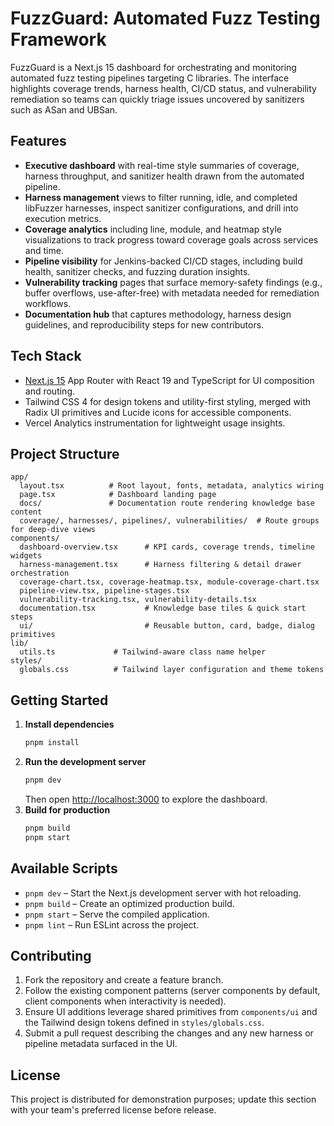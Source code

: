 # FuzzGuard: Automated Fuzz Testing Framework

FuzzGuard is a Next.js 15 dashboard for orchestrating and monitoring automated fuzz testing pipelines targeting C libraries. The interface highlights coverage trends, harness health, CI/CD status, and vulnerability remediation so teams can quickly triage issues uncovered by sanitizers such as ASan and UBSan.

## Features
- **Executive dashboard** with real-time style summaries of coverage, harness throughput, and sanitizer health drawn from the automated pipeline. 
- **Harness management** views to filter running, idle, and completed libFuzzer harnesses, inspect sanitizer configurations, and drill into execution metrics.
- **Coverage analytics** including line, module, and heatmap style visualizations to track progress toward coverage goals across services and time.
- **Pipeline visibility** for Jenkins-backed CI/CD stages, including build health, sanitizer checks, and fuzzing duration insights.
- **Vulnerability tracking** pages that surface memory-safety findings (e.g., buffer overflows, use-after-free) with metadata needed for remediation workflows.
- **Documentation hub** that captures methodology, harness design guidelines, and reproducibility steps for new contributors.

## Tech Stack
- [Next.js 15](https://nextjs.org/) App Router with React 19 and TypeScript for UI composition and routing.
- Tailwind CSS 4 for design tokens and utility-first styling, merged with Radix UI primitives and Lucide icons for accessible components.
- Vercel Analytics instrumentation for lightweight usage insights.

## Project Structure
```
app/
  layout.tsx          # Root layout, fonts, metadata, analytics wiring
  page.tsx            # Dashboard landing page
  docs/               # Documentation route rendering knowledge base content
  coverage/, harnesses/, pipelines/, vulnerabilities/  # Route groups for deep-dive views
components/
  dashboard-overview.tsx      # KPI cards, coverage trends, timeline widgets
  harness-management.tsx      # Harness filtering & detail drawer orchestration
  coverage-chart.tsx, coverage-heatmap.tsx, module-coverage-chart.tsx
  pipeline-view.tsx, pipeline-stages.tsx
  vulnerability-tracking.tsx, vulnerability-details.tsx
  documentation.tsx           # Knowledge base tiles & quick start steps
  ui/                         # Reusable button, card, badge, dialog primitives
lib/
  utils.ts             # Tailwind-aware class name helper
styles/
  globals.css          # Tailwind layer configuration and theme tokens
```

## Getting Started
1. **Install dependencies**
   ```bash
   pnpm install
   ```
2. **Run the development server**
   ```bash
   pnpm dev
   ```
   Then open [http://localhost:3000](http://localhost:3000) to explore the dashboard.
3. **Build for production**
   ```bash
   pnpm build
   pnpm start
   ```

## Available Scripts
- `pnpm dev` – Start the Next.js development server with hot reloading.
- `pnpm build` – Create an optimized production build.
- `pnpm start` – Serve the compiled application.
- `pnpm lint` – Run ESLint across the project.

## Contributing
1. Fork the repository and create a feature branch.
2. Follow the existing component patterns (server components by default, client components when interactivity is needed).
3. Ensure UI additions leverage shared primitives from `components/ui` and the Tailwind design tokens defined in `styles/globals.css`.
4. Submit a pull request describing the changes and any new harness or pipeline metadata surfaced in the UI.

## License
This project is distributed for demonstration purposes; update this section with your team's preferred license before release.
